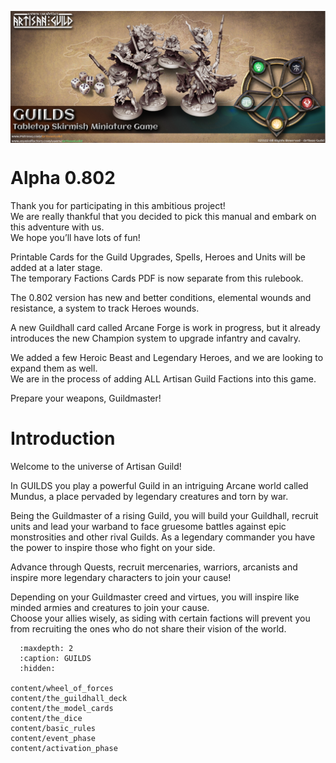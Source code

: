 <img 
    style="display: block; 
           margin-left: auto;
           margin-right: auto;"
    src="./_static/banner.png"
    alt="Banner">
</img>

Alpha 0.802
===========
Thank you for participating in this ambitious project!  
We are really thankful that you decided to pick this manual and embark on this adventure with us.  
We hope you’ll have lots of fun!

Printable Cards for the Guild Upgrades, Spells, Heroes and Units will be added at a later stage.  
The temporary Factions Cards PDF is now separate from this rulebook.  

The 0.802 version has new and better conditions, elemental wounds and resistance, a system to track Heroes wounds.

A new Guildhall card called Arcane Forge is work in progress, but it already introduces the new Champion system to upgrade infantry and cavalry.  

We added a few Heroic Beast and Legendary Heroes, and we are looking to expand them as well.  
We are in the process of adding ALL Artisan Guild Factions into this game.  

Prepare your weapons, Guildmaster!

Introduction
============
Welcome to the universe of Artisan Guild!  

In GUILDS you play a powerful Guild in an intriguing Arcane world called Mundus, a place pervaded by legendary creatures and torn by war.  

Being the Guildmaster of a rising Guild, you will build your Guildhall, recruit units and lead  your warband to face gruesome battles against epic monstrosities and other rival Guilds.
As a legendary commander you have the power to inspire those who fight on your side.  

Advance through Quests, recruit mercenaries, warriors, arcanists and inspire more legendary characters to join your cause!  

Depending on your Guildmaster creed and virtues, you will inspire like minded armies and creatures to join your cause.  
Choose your allies wisely, as siding with certain factions will prevent you from recruiting the ones who do not share their vision of the world.  

```{toctree}
  :maxdepth: 2
  :caption: GUILDS
  :hidden:

content/wheel_of_forces
content/the_guildhall_deck
content/the_model_cards
content/the_dice
content/basic_rules
content/event_phase
content/activation_phase
```
